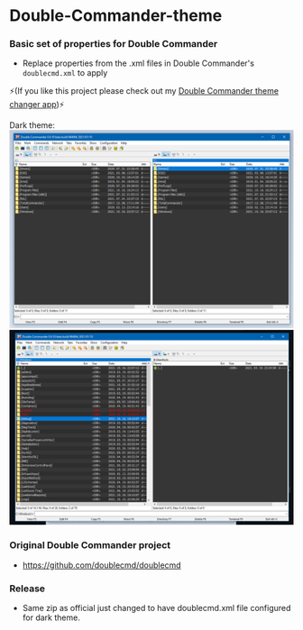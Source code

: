 # Double-Commander-theme

### Basic set of properties for Double Commander
* Replace properties from the .xml files in Double Commander's `doublecmd.xml` to apply

⚡(If you like this project please check out my [Double Commander theme changer app](https://github.com/delington/DBCommander_Theme_Changer))⚡

Dark theme:
![img.png](img.png)
![img_1.png](img_1.png)

### Original Double Commander project
- https://github.com/doublecmd/doublecmd

### Release
- Same zip as official just changed to have doublecmd.xml file configured for dark theme.